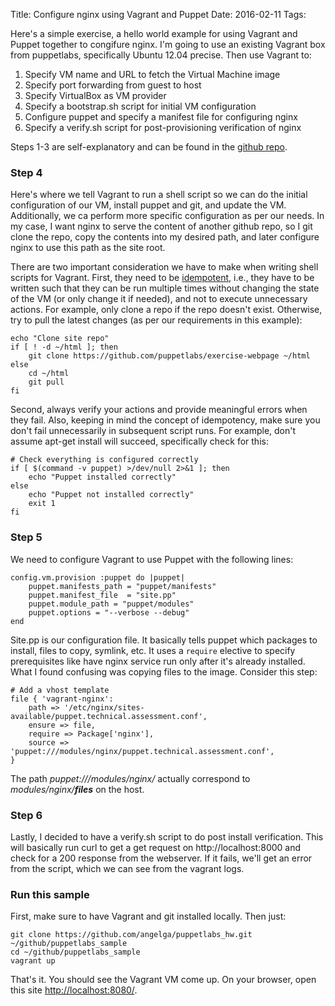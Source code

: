 Title: Configure nginx using Vagrant and Puppet
Date: 2016-02-11
Tags: 

Here's a simple exercise, a hello world example for using Vagrant and Puppet together to congifure nginx. I'm going to use an existing Vagrant box from puppetlabs, specifically Ubuntu 12.04 precise. Then use Vagrant to:

1. Specify VM name and URL to fetch the Virtual Machine image
2. Specify port forwarding from guest to host
3. Specify VirtualBox as VM provider
4. Specify a bootstrap.sh script for initial VM configuration
5. Configure puppet and specify a manifest file for configuring nginx
6. Specify a verify.sh script for post-provisioning verification of nginx

Steps 1-3 are self-explanatory and can be found in the [github repo](https://github.com/angelga/puppetlabs_hw/blob/master/Vagrantfile).

### Step 4

Here's where we tell Vagrant to run a shell script so we can do the initial configuration of our VM, install puppet and git, and update the VM. Additionally, we ca perform more specific configuration as per our needs. In my case, I want nginx to serve the content of another github repo, so I git clone the repo, copy the contents into my desired path, and later configure nginx to use this path as the site root.

There are two important consideration we have to make when writing shell scripts for Vagrant. First, they need to be [idempotent](https://en.wikipedia.org/wiki/Idempotence), i.e., they have to be written such that they can be run multiple times without changing the state of the VM (or only change it if needed), and not to execute unnecessary actions. For example, only clone a repo if the repo doesn't exist. Otherwise, try to pull the latest changes (as per our requirements in this example):

```
echo "Clone site repo"
if [ ! -d ~/html ]; then
    git clone https://github.com/puppetlabs/exercise-webpage ~/html
else
    cd ~/html
    git pull
fi
```

Second, always verify your actions and provide meaningful errors when they fail. Also, keeping in mind the concept of idempotency, make sure you don't fail unnecessarily in subsequent script runs. For example, don't assume apt-get install will succeed, specifically check for this:

```
# Check everything is configured correctly
if [ $(command -v puppet) >/dev/null 2>&1 ]; then
    echo "Puppet installed correctly"
else
    echo "Puppet not installed correctly"
    exit 1
fi
```

### Step 5

We need to configure Vagrant to use Puppet with the following lines:

```
config.vm.provision :puppet do |puppet|
    puppet.manifests_path = "puppet/manifests"
    puppet.manifest_file  = "site.pp"
    puppet.module_path = "puppet/modules"
    puppet.options = "--verbose --debug"
end
```

Site.pp is our configuration file. It basically tells puppet which packages to install, files to copy, symlink, etc. It uses a `require` elective to specify prerequisites like have nginx service run only after it's already installed. What I found confusing was copying files to the image. Consider this step:

```
# Add a vhost template
file { 'vagrant-nginx':
    path => '/etc/nginx/sites-available/puppet.technical.assessment.conf',
    ensure => file,
    require => Package['nginx'],
    source => 'puppet:///modules/nginx/puppet.technical.assessment.conf',
}
```

The path *puppet:///modules/nginx/* actually correspond to *modules/nginx/**files*** on the host.

### Step 6

Lastly, I decided to have a verify.sh script to do post install verification. This will basically run curl to get a get request on http://localhost:8000 and check for a 200 response from the webserver. If it fails, we'll get an error from the script, which we can see from the vagrant logs.

### Run this sample

First, make sure to have Vagrant and git installed locally. Then just:

```
git clone https://github.com/angelga/puppetlabs_hw.git ~/github/puppetlabs_sample
cd ~/github/puppetlabs_sample
vagrant up
```

That's it. You should see the Vagrant VM come up. On your browser, open this site [http://localhost:8080/](http://localhost:8000/).
